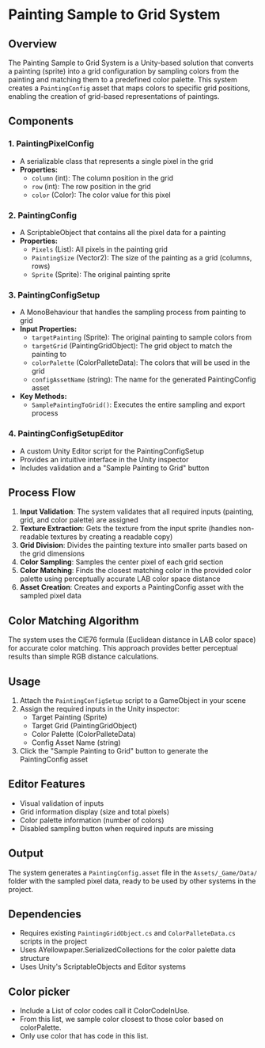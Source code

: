 # Painting Sample to Grid System

## Overview
The Painting Sample to Grid System is a Unity-based solution that converts a painting (sprite) into a grid configuration by sampling colors from the painting and matching them to a predefined color palette. This system creates a `PaintingConfig` asset that maps colors to specific grid positions, enabling the creation of grid-based representations of paintings.

## Components

### 1. PaintingPixelConfig
- A serializable class that represents a single pixel in the grid
- **Properties:**
  - `column` (int): The column position in the grid
  - `row` (int): The row position in the grid
  - `color` (Color): The color value for this pixel

### 2. PaintingConfig
- A ScriptableObject that contains all the pixel data for a painting
- **Properties:**
  - `Pixels` (List<PaintingPixelConfig>): All pixels in the painting grid
  - `PaintingSize` (Vector2): The size of the painting as a grid (columns, rows)
  - `Sprite` (Sprite): The original painting sprite

### 3. PaintingConfigSetup
- A MonoBehaviour that handles the sampling process from painting to grid
- **Input Properties:**
  - `targetPainting` (Sprite): The original painting to sample colors from
  - `targetGrid` (PaintingGridObject): The grid object to match the painting to
  - `colorPalette` (ColorPalleteData): The colors that will be used in the grid
  - `configAssetName` (string): The name for the generated PaintingConfig asset
- **Key Methods:**
  - `SamplePaintingToGrid()`: Executes the entire sampling and export process

### 4. PaintingConfigSetupEditor
- A custom Unity Editor script for the PaintingConfigSetup
- Provides an intuitive interface in the Unity inspector
- Includes validation and a "Sample Painting to Grid" button

## Process Flow

1. **Input Validation**: The system validates that all required inputs (painting, grid, and color palette) are assigned
2. **Texture Extraction**: Gets the texture from the input sprite (handles non-readable textures by creating a readable copy)
3. **Grid Division**: Divides the painting texture into smaller parts based on the grid dimensions
4. **Color Sampling**: Samples the center pixel of each grid section
5. **Color Matching**: Finds the closest matching color in the provided color palette using perceptually accurate LAB color space distance
6. **Asset Creation**: Creates and exports a PaintingConfig asset with the sampled pixel data

## Color Matching Algorithm
The system uses the CIE76 formula (Euclidean distance in LAB color space) for accurate color matching. This approach provides better perceptual results than simple RGB distance calculations.

## Usage
1. Attach the `PaintingConfigSetup` script to a GameObject in your scene
2. Assign the required inputs in the Unity inspector:
   - Target Painting (Sprite)
   - Target Grid (PaintingGridObject)
   - Color Palette (ColorPalleteData)
   - Config Asset Name (string)
3. Click the "Sample Painting to Grid" button to generate the PaintingConfig asset

## Editor Features
- Visual validation of inputs
- Grid information display (size and total pixels)
- Color palette information (number of colors)
- Disabled sampling button when required inputs are missing

## Output
The system generates a `PaintingConfig.asset` file in the `Assets/_Game/Data/` folder with the sampled pixel data, ready to be used by other systems in the project.

## Dependencies
- Requires existing `PaintingGridObject.cs` and `ColorPalleteData.cs` scripts in the project
- Uses AYellowpaper.SerializedCollections for the color palette data structure
- Uses Unity's ScriptableObjects and Editor systems

## Color picker
- Include a List<string> of color codes call it ColorCodeInUse.
- From this list, we sample color closest to those color based on colorPalette.
- Only use color that has code in this list.
